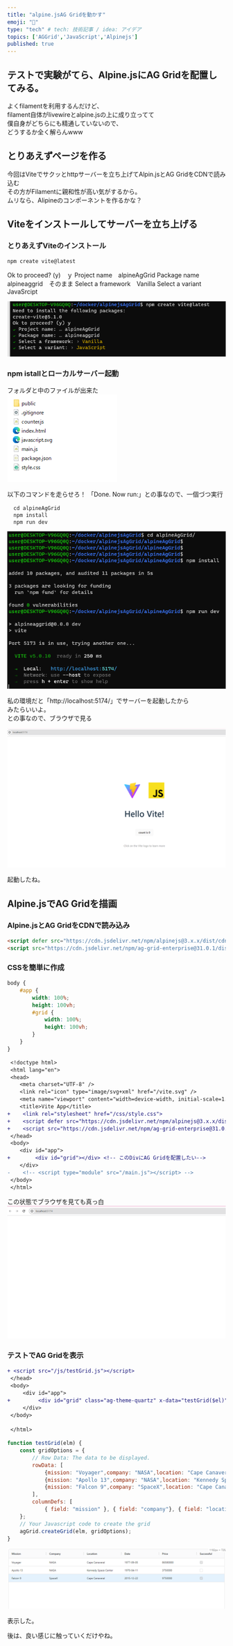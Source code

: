 ```yaml
---
title: "alpine.jsAG Gridを動かす"
emoji: "📝"
type: "tech" # tech: 技術記事 / idea: アイデア
topics: ['AGGrid','JavaScript','Alpinejs']
published: true
---
```

## テストで実験がてら、Alpine.jsにAG Gridを配置してみる。

よくfilamentを利用するんだけど、  
filament自体がlivewireとalpine.jsの上に成り立ってて  
僕自身がどちらにも精通していないので、  
どうするか全く解らんwww

## とりあえずページを作る

今回はViteでサクッとhttpサーバーを立ち上げてAlpin.jsとAG GridをCDNで読み込む  
その方がFilamentに親和性が高い気がするから。  
ムリなら、Alipineのコンポーネントを作るかな？

## Viteをインストールしてサーバーを立ち上げる

### とりあえずViteのインストール
```
npm create vite@latest
```
Ok to proceed? (y)　ｙ
Project name　alpineAgGrid
Package name　alpineaggrid　そのまま
Select a framework　Vanilla
Select a variant　JavaSrcipt

![](/images/2023-12-25-14-38-39.png)

### npm istallとローカルサーバー起動

フォルダと中のファイルが出来た  
![](/images/2023-12-25-14-39-35.png)


以下のコマンドを走らせろ！
「Done. Now run:」との事なので、一個づつ実行

```
  cd alpineAgGrid
  npm install
  npm run dev
```
![](/images/2023-12-25-14-41-17.png)


私の環境だと「http://localhost:5174/」でサーバーを起動したから  
みたらいいよ。  
との事なので、ブラウザで見る

![](/images/2023-12-25-14-42-18.png)

起動したね。

## Alpine.jsでAG Gridを描画
### Alpine.jsとAG GridをCDNで読み込み

```html
<script defer src="https://cdn.jsdelivr.net/npm/alpinejs@3.x.x/dist/cdn.min.js"></script>
<script src="https://cdn.jsdelivr.net/npm/ag-grid-enterprise@31.0.1/dist/ag-grid-enterprise.min.js"></script>
```

### CSSを簡単に作成

```scss:public\css\style.scss
body {
    #app {
        width: 100%;
        height: 100vh;
        #grid {
            width: 100%;
            height: 100vh;
        }
    }
}
```

```diff html:index.html
 <!doctype html>
 <html lang="en">
 <head>
    <meta charset="UTF-8" />
    <link rel="icon" type="image/svg+xml" href="/vite.svg" />
    <meta name="viewport" content="width=device-width, initial-scale=1.0" />
    <title>Vite App</title>
+    <link rel="stylesheet" href="/css/style.css">
+    <script defer src="https://cdn.jsdelivr.net/npm/alpinejs@3.x.x/dist/cdn.min.js"></script>
+    <script src="https://cdn.jsdelivr.net/npm/ag-grid-enterprise@31.0.1/dist/ag-grid-enterprise.min.js"></script>
 </head>
 <body>
    <div id="app">
+        <div id="grid"></div> <!-- このDivにAG Gridを配置したい-->
    </div>
-    <!-- <script type="module" src="/main.js"></script> -->
 </body>
 </html>
```

この状態でブラウザを見ても真っ白
![](/images/2023-12-25-15-07-48.png)


### テストでAG Gridを表示

```diff html:index.html
+ <script src="/js/testGrid.js"></script>
 </head>
 <body>
     <div id="app">
+         <div id="grid" class="ag-theme-quartz" x-data="testGrid($el)"></div>
     </div>
 </body>

 </html>
```

```js:public\js\testGrid.js
function testGrid(elm) {
    const gridOptions = {
        // Row Data: The data to be displayed.
        rowData: [
			{mission: "Voyager",company: "NASA",location: "Cape Canaveral",date: "1977-09-05",rocket: "Titan-Centaur ",price: 86580000,successful: true},
			{mission: "Apollo 13",company: "NASA",location: "Kennedy Space Center",date: "1970-04-11",rocket: "Saturn V",price: 3750000,successful: false}, 
			{mission: "Falcon 9",company: "SpaceX",location: "Cape Canaveral",date: "2015-12-22",rocket: "Falcon 9",price: 9750000,successful: true}
		],
        columnDefs: [
			{ field: "mission" }, { field: "company"}, { field: "location"}, { field: "date"}, {field: "price" }, { field: "successful"}, { field: "rocket"}]
    };
    // Your Javascript code to create the grid
    agGrid.createGrid(elm, gridOptions);
}
```
![](/images/2023-12-25-15-14-51.png)

表示した。

後は、良い感じに触っていくだけやね。